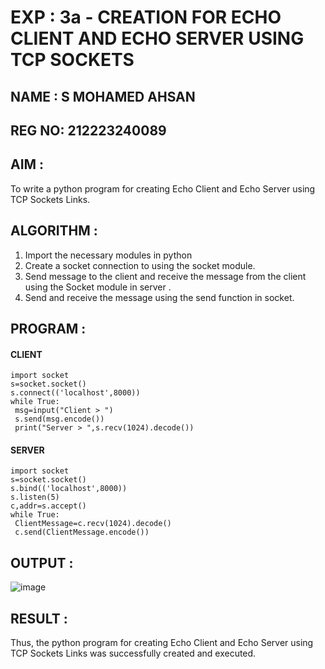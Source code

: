 # EXP : 3a - CREATION FOR ECHO CLIENT AND ECHO SERVER USING TCP SOCKETS
## NAME : S MOHAMED AHSAN
## REG NO: 212223240089
## AIM :
To write a python program for creating Echo Client and Echo Server using TCP
Sockets Links.
## ALGORITHM :
1. Import the necessary modules in python
2. Create a socket connection to using the socket module.
3. Send message to the client and receive the message from the client using the Socket module in
 server .
4. Send and receive the message using the send function in socket.
## PROGRAM :
#### CLIENT
```
import socket
s=socket.socket()
s.connect(('localhost',8000))
while True:
 msg=input("Client > ")
 s.send(msg.encode())
 print("Server > ",s.recv(1024).decode())
```
#### SERVER
```
import socket
s=socket.socket()
s.bind(('localhost',8000))
s.listen(5)
c,addr=s.accept()
while True:
 ClientMessage=c.recv(1024).decode()
 c.send(ClientMessage.encode())
```
## OUTPUT :
![image](https://github.com/MOHAMEDAHSAN/3a.Sockets_Creation_for_Echo_Client_and_Echo_Server/assets/139331378/835072c4-9d65-4ce4-ba3f-03850da32b9a)

## RESULT :
Thus, the python program for creating Echo Client and Echo Server using TCP Sockets Links 
was successfully created and executed.
